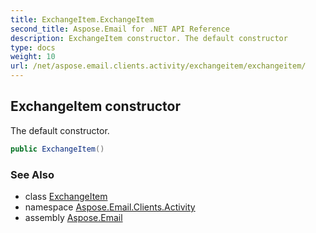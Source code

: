 ```yaml
---
title: ExchangeItem.ExchangeItem
second_title: Aspose.Email for .NET API Reference
description: ExchangeItem constructor. The default constructor
type: docs
weight: 10
url: /net/aspose.email.clients.activity/exchangeitem/exchangeitem/
---
```

## ExchangeItem constructor

The default constructor.

```csharp
public ExchangeItem()
```

### See Also

* class [ExchangeItem](../)
* namespace [Aspose.Email.Clients.Activity](../../exchangeitem/)
* assembly [Aspose.Email](../../../)


